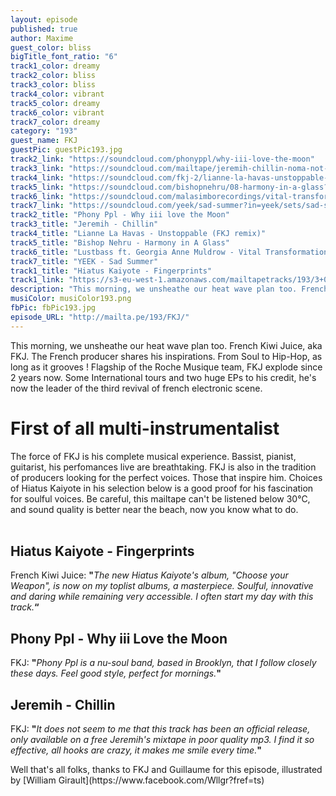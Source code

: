 ```yaml
---
layout: episode
published: true
author: Maxime
guest_color: bliss
bigTitle_font_ratio: "6"
track1_color: dreamy
track2_color: bliss
track3_color: bliss
track4_color: vibrant
track5_color: dreamy
track6_color: vibrant
track7_color: dreamy
category: "193"
guest_name: FKJ
guestPic: guestPic193.jpg
track2_link: "https://soundcloud.com/phonyppl/why-iii-love-the-moon"
track3_link: "https://soundcloud.com/mailtape/jeremih-chillin-noma-not-on-my-album"
track4_link: "https://soundcloud.com/fkj-2/lianne-la-havas-unstoppable-fkj-remix"
track5_link: "https://soundcloud.com/bishopnehru/08-harmony-in-a-glass?in=bishopnehru/sets/the-nehruvian-ep"
track6_link: "https://soundcloud.com/malasimborecordings/vital-transformation-feat-georgia-anne-muldrow-lustbass"
track7_link: "https://soundcloud.com/yeek/sad-summer?in=yeek/sets/sad-summer-2015"
track2_title: "Phony Ppl - Why iii love the Moon"
track3_title: "Jeremih - Chillin"
track4_title: "Lianne La Havas - Unstoppable (FKJ remix)"
track5_title: "Bishop Nehru - Harmony in A Glass"
track6_title: "Lustbass ft. Georgia Anne Muldrow - Vital Transformation"
track7_title: "YEEK - Sad Summer"
track1_title: "Hiatus Kaiyote - Fingerprints"
track1_link: "https://s3-eu-west-1.amazonaws.com/mailtapetracks/193/3+09+Fingerprints.mp3"
description: "This morning, we unsheathe our heat wave plan too. French Kiwi Juice, aka FKJ. The French producer shares his inspirations. From Soul to Hip-Hop, as long as it grooves ! Flagship of the Roche Musique team, FKJ explode since 2 years now. Some International tours and two huge EPs to his credit, he's now the leader of the third revival of french electronic scene. "
musiColor: musiColor193.png
fbPic: fbPic193.jpg
episode_URL: "http://mailta.pe/193/FKJ/"
---
```





<p id="introduction">
This morning, we unsheathe our heat wave plan too. French Kiwi Juice, aka FKJ. The French producer shares his inspirations. From Soul to Hip-Hop, as long as it grooves ! Flagship of the Roche Musique team, FKJ explode since 2 years now. Some International tours and two huge EPs to his credit, he's now the leader of the third revival of french electronic scene. 
</p>

# First of all multi-instrumentalist 
The force of FKJ is his complete musical experience. Bassist, pianist, guitarist, his perfomances live are breathtaking. FKJ is also in the tradition of producers looking for the perfect voices. Those that inspire him. Choices of Hiatus Kaiyote in his selection below is a good proof for his fascination for soulful voices. Be careful, this mailtape can't be listened below 30°C, and sound quality is better near the beach, now you know what to do. 
<br>
<br>


## Hiatus Kaiyote - Fingerprints
French Kiwi Juice: **"**_The new Hiatus Kaiyote's album, "Choose your Weapon", is now on my toplist albums, a masterpiece. Soulful, innovative and daring while remaining very accessible. I often start my day with this track._**“**

## Phony Ppl - Why iii Love the Moon
FKJ: **"**_Phony Ppl is a nu-soul band, based in Brooklyn, that I follow closely these days. Feel good style, perfect for mornings._**"**

## Jeremih - Chillin 
FKJ: **"**_It does not seem to me that this track has been an official release, only available on a free Jeremih's mixtape in poor quality mp3. I find it so effective, all hooks are crazy, it makes me smile every time._**"**

 
<p id="outroduction">
Well that's all folks, thanks to FKJ and Guillaume for this episode, illustrated by [William Girault](https://www.facebook.com/Wllgr?fref=ts)

</p>
